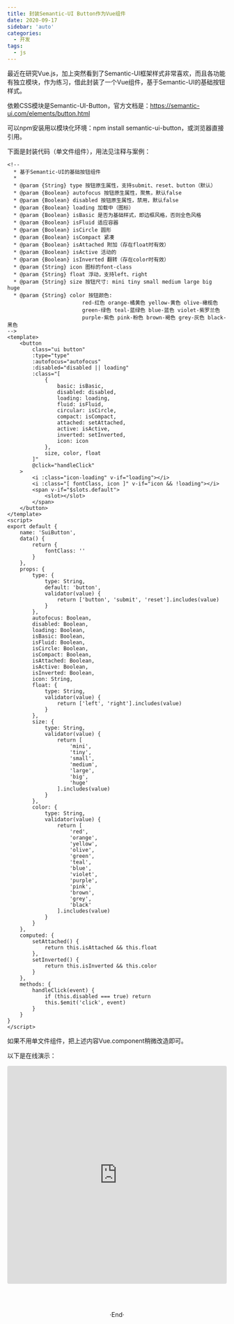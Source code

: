 ```yaml
---
title: 封装Semantic-UI Button作为Vue组件
date: 2020-09-17
sidebar: 'auto'
categories:
  - 开发
tags:
  - js
---
```


<p>最近在研究Vue.js，加上突然看到了Semantic-UI框架样式非常喜欢，而且各功能有独立模块，作为练习，借此封装了一个Vue组件，基于Semantic-UI的基础按钮样式。</p><p>依赖CSS模块是Semantic-UI-Button，官方文档是：<a href="https://semantic-ui.com/elements/button.html" target="_blank">https://semantic-ui.com/elements/button.html</a></p><p>可以npm安装用以模块化环境：npm install semantic-ui-button，或浏览器直接引用。<br></p><p>下面是封装代码（单文件组件），用法见注释与案例：</p><pre style="max-width:100%;overflow-x:auto;"><code class="html hljs xml" codemark="1"><span class="hljs-comment">&lt;!--
  * 基于Semantic-UI的基础按钮组件
  *
  * @param {String} type 按钮原生属性，支持submit、reset、button（默认）
  * @param {Boolean} autofocus 按钮原生属性，聚焦，默认false
  * @param {Boolean} disabled 按钮原生属性，禁用，默认false
  * @param {Boolean} loading 加载中（图标）
  * @param {Boolean} isBasic 是否为基础样式，即边框风格，否则全色风格
  * @param {Boolean} isFluid 适应容器
  * @param {Boolean} isCircle 圆形
  * @param {Boolean} isCompact 紧凑
  * @param {Boolean} isAttached 附加（存在float时有效）
  * @param {Boolean} isActive 活动的
  * @param {Boolean} isInverted 翻转（存在color时有效）
  * @param {String} icon 图标的font-class
  * @param {String} float 浮动，支持left、right
  * @param {String} size 按钮尺寸: mini tiny small medium large big huge
  * @param {String} color 按钮颜色:
                        red-红色 orange-橘黄色 yellow-黄色 olive-橄榄色
                        green-绿色 teal-蓝绿色 blue-蓝色 violet-紫罗兰色
                        purple-紫色 pink-粉色 brown-褐色 grey-灰色 black-黑色
--&gt;</span>
<span class="hljs-tag">&lt;<span class="hljs-name">template</span>&gt;</span>
    <span class="hljs-tag">&lt;<span class="hljs-name">button</span>
        <span class="hljs-attr">class</span>=<span class="hljs-string">"ui button"</span>
        <span class="hljs-attr">:type</span>=<span class="hljs-string">"type"</span>
        <span class="hljs-attr">:autofocus</span>=<span class="hljs-string">"autofocus"</span>
        <span class="hljs-attr">:disabled</span>=<span class="hljs-string">"disabled || loading"</span>
        <span class="hljs-attr">:class</span>=<span class="hljs-string">"[
            {
                basic: isBasic,
                disabled: disabled,
                loading: loading,
                fluid: isFluid,
                circular: isCircle,
                compact: isCompact,
                attached: setAttached,
                active: isActive,
                inverted: setInverted,
                icon: icon
            },
            size, color, float
        ]"</span>
        @<span class="hljs-attr">click</span>=<span class="hljs-string">"handleClick"</span>
    &gt;</span>
        <span class="hljs-tag">&lt;<span class="hljs-name">i</span> <span class="hljs-attr">:class</span>=<span class="hljs-string">"icon-loading"</span> <span class="hljs-attr">v-if</span>=<span class="hljs-string">"loading"</span>&gt;</span><span class="hljs-tag">&lt;/<span class="hljs-name">i</span>&gt;</span>
        <span class="hljs-tag">&lt;<span class="hljs-name">i</span> <span class="hljs-attr">:class</span>=<span class="hljs-string">"[ fontClass, icon ]"</span> <span class="hljs-attr">v-if</span>=<span class="hljs-string">"icon &amp;&amp; !loading"</span>&gt;</span><span class="hljs-tag">&lt;/<span class="hljs-name">i</span>&gt;</span>
        <span class="hljs-tag">&lt;<span class="hljs-name">span</span> <span class="hljs-attr">v-if</span>=<span class="hljs-string">"$slots.default"</span>&gt;</span>
            <span class="hljs-tag">&lt;<span class="hljs-name">slot</span>&gt;</span><span class="hljs-tag">&lt;/<span class="hljs-name">slot</span>&gt;</span>
        <span class="hljs-tag">&lt;/<span class="hljs-name">span</span>&gt;</span>
    <span class="hljs-tag">&lt;/<span class="hljs-name">button</span>&gt;</span>
<span class="hljs-tag">&lt;/<span class="hljs-name">template</span>&gt;</span>
<span class="hljs-tag">&lt;<span class="hljs-name">script</span>&gt;</span><span class="javascript">
<span class="hljs-keyword">export</span> <span class="hljs-keyword">default</span> {
    name: <span class="hljs-string">'SuiButton'</span>,
    data() {
        <span class="hljs-keyword">return</span> {
            fontClass: <span class="hljs-string">''</span>
        }
    },
    props: {
        type: {
            type: <span class="hljs-built_in">String</span>,
            <span class="hljs-keyword">default</span>: <span class="hljs-string">'button'</span>,
            validator(value) {
                <span class="hljs-keyword">return</span> [<span class="hljs-string">'button'</span>, <span class="hljs-string">'submit'</span>, <span class="hljs-string">'reset'</span>].includes(value)
            }
        },
        autofocus: <span class="hljs-built_in">Boolean</span>,
        disabled: <span class="hljs-built_in">Boolean</span>,
        loading: <span class="hljs-built_in">Boolean</span>,
        isBasic: <span class="hljs-built_in">Boolean</span>,
        isFluid: <span class="hljs-built_in">Boolean</span>,
        isCircle: <span class="hljs-built_in">Boolean</span>,
        isCompact: <span class="hljs-built_in">Boolean</span>,
        isAttached: <span class="hljs-built_in">Boolean</span>,
        isActive: <span class="hljs-built_in">Boolean</span>,
        isInverted: <span class="hljs-built_in">Boolean</span>,
        icon: <span class="hljs-built_in">String</span>,
        float: {
            type: <span class="hljs-built_in">String</span>,
            validator(value) {
                <span class="hljs-keyword">return</span> [<span class="hljs-string">'left'</span>, <span class="hljs-string">'right'</span>].includes(value)
            }
        },
        size: {
            type: <span class="hljs-built_in">String</span>,
            validator(value) {
                <span class="hljs-keyword">return</span> [
                    <span class="hljs-string">'mini'</span>,
                    <span class="hljs-string">'tiny'</span>,
                    <span class="hljs-string">'small'</span>,
                    <span class="hljs-string">'medium'</span>,
                    <span class="hljs-string">'large'</span>,
                    <span class="hljs-string">'big'</span>,
                    <span class="hljs-string">'huge'</span>
                ].includes(value)
            }
        },
        color: {
            type: <span class="hljs-built_in">String</span>,
            validator(value) {
                <span class="hljs-keyword">return</span> [
                    <span class="hljs-string">'red'</span>,
                    <span class="hljs-string">'orange'</span>,
                    <span class="hljs-string">'yellow'</span>,
                    <span class="hljs-string">'olive'</span>,
                    <span class="hljs-string">'green'</span>,
                    <span class="hljs-string">'teal'</span>,
                    <span class="hljs-string">'blue'</span>,
                    <span class="hljs-string">'violet'</span>,
                    <span class="hljs-string">'purple'</span>,
                    <span class="hljs-string">'pink'</span>,
                    <span class="hljs-string">'brown'</span>,
                    <span class="hljs-string">'grey'</span>,
                    <span class="hljs-string">'black'</span>
                ].includes(value)
            }
        }
    },
    computed: {
        setAttached() {
            <span class="hljs-keyword">return</span> <span class="hljs-keyword">this</span>.isAttached &amp;&amp; <span class="hljs-keyword">this</span>.float
        },
        setInverted() {
            <span class="hljs-keyword">return</span> <span class="hljs-keyword">this</span>.isInverted &amp;&amp; <span class="hljs-keyword">this</span>.color
        }
    },
    methods: {
        handleClick(event) {
            <span class="hljs-keyword">if</span> (<span class="hljs-keyword">this</span>.disabled === <span class="hljs-literal">true</span>) <span class="hljs-keyword">return</span>
            <span class="hljs-keyword">this</span>.$emit(<span class="hljs-string">'click'</span>, event)
        }
    }
}
</span><span class="hljs-tag">&lt;/<span class="hljs-name">script</span>&gt;</span></code></pre><p>如果不用单文件组件，把上述内容Vue.component稍微改造即可。<br></p><p>以下是在线演示：<br></p><p><iframe src="https://codesandbox.io/embed/semantic-ui-button-vue-component-kt10n?fontsize=14&hidenavigation=1&amp;theme=dark&amp;view=preview" style="width:100%; height:500px; border:0; border-radius: 4px; overflow:hidden;" title="Semantic-UI Button - Vue component" allow="accelerometer; ambient-light-sensor; camera; encrypted-media; geolocation; gyroscope; hid; microphone; midi; payment; usb; vr; xr-spatial-tracking" sandbox="allow-forms allow-modals allow-popups allow-presentation allow-same-origin allow-scripts" width="640" height="498"><br></iframe></p><p><br></p>

<br>

<center>  ·End·  </center>
